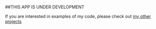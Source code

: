 ##THIS APP IS UNDER DEVELOPMENT

If you are interested in examples of my code, please check out [my other projects](https://github.com/alexey-hohlov?tab=repositories)